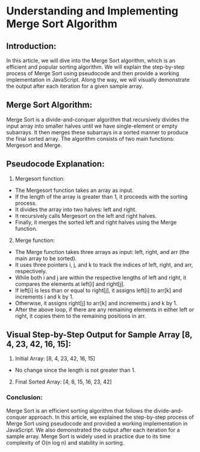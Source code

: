 # Understanding and Implementing Merge Sort Algorithm

## Introduction:

In this article, we will dive into the Merge Sort algorithm, which is an efficient and popular sorting algorithm. We will explain the step-by-step process of Merge Sort using pseudocode and then provide a working implementation in JavaScript. Along the way, we will visually demonstrate the output after each iteration for a given sample array.

## Merge Sort Algorithm:

Merge Sort is a divide-and-conquer algorithm that recursively divides the input array into smaller halves until we have single-element or empty subarrays. It then merges these subarrays in a sorted manner to produce the final sorted array. The algorithm consists of two main functions: Mergesort and Merge.

## Pseudocode Explanation:

1. Mergesort function:

- The Mergesort function takes an array as input.
- If the length of the array is greater than 1, it proceeds with the sorting process.
- It divides the array into two halves: left and right.
- It recursively calls Mergesort on the left and right halves.
- Finally, it merges the sorted left and right halves using the Merge function.

2. Merge function:

- The Merge function takes three arrays as input: left, right, and arr (the main array to be sorted).
- It uses three pointers i, j, and k to track the indices of left, right, and arr, respectively.
- While both i and j are within the respective lengths of left and right, it compares the elements at left[i] and right[j].
- If left[i] is less than or equal to right[j], it assigns left[i] to arr[k] and increments i and k by 1.
- Otherwise, it assigns right[j] to arr[k] and increments j and k by 1.
- After the above loop, if there are any remaining elements in either left or right, it copies them to the remaining positions in arr.

## Visual Step-by-Step Output for Sample Array [8, 4, 23, 42, 16, 15]:

1. Initial Array: [8, 4, 23, 42, 16, 15]

- No change since the length is not greater than 1.

2. Final Sorted Array: [4, 8, 15, 16, 23, 42]

### Conclusion:

Merge Sort is an efficient sorting algorithm that follows the divide-and-conquer approach. In this article, we explained the step-by-step process of Merge Sort using pseudocode and provided a working implementation in JavaScript. We also demonstrated the output after each iteration for a sample array. Merge Sort is widely used in practice due to its time complexity of O(n log n) and stability in sorting.
